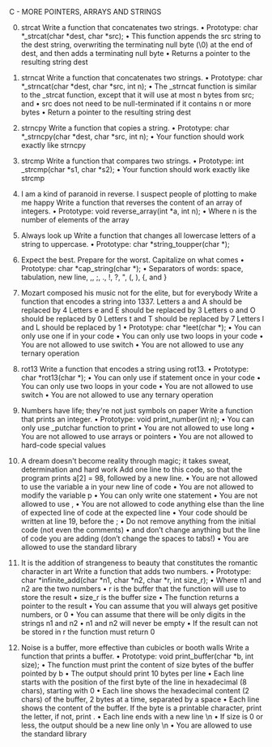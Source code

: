 C - MORE POINTERS, ARRAYS AND STRINGS

0. strcat
Write a function that concatenates two strings.
• Prototype: char *_strcat(char *dest, char *src);
• This function appends the src string to the dest string, overwriting the terminating null byte (\0) at the end of dest, and then adds a terminating null byte
• Returns a pointer to the resulting string dest

1. strncat
Write a function that concatenates two strings.
• Prototype: char *_strncat(char *dest, char *src, int n);
• The _strncat function is similar to the _strcat function, except that it will use at most n bytes from src; and
• src does not need to be null-terminated if it contains n or more bytes
• Return a pointer to the resulting string dest

2. strncpy
Write a function that copies a string.
• Prototype: char *_strncpy(char *dest, char *src, int n);
• Your function should work exactly like strncpy

3. strcmp
Write a function that compares two strings.
• Prototype: int _strcmp(char *s1, char *s2);
• Your function should work exactly like strcmp

4. I am a kind of paranoid in reverse. I suspect people of plotting to make me happy
Write a function that reverses the content of an array of integers.
• Prototype: void reverse_array(int *a, int n);
• Where n is the number of elements of the array

5. Always look up
Write a function that changes all lowercase letters of a string to uppercase.
• Prototype: char *string_toupper(char *);

6. Expect the best. Prepare for the worst. Capitalize on what comes
• Prototype: char *cap_string(char *);
• Separators of words: space, tabulation, new line, ,, ;, ., !, ?, ", (, ), {, and }

7. Mozart composed his music not for the elite, but for everybody
Write a function that encodes a string into 1337.
Letters a and A should be replaced by 4
Letters e and E should be replaced by 3
Letters o and O should be replaced by 0
Letters t and T should be replaced by 7
Letters l and L should be replaced by 1
• Prototype: char *leet(char *);
• You can only use one if in your code
• You can only use two loops in your code
• You are not allowed to use switch
• You are not allowed to use any ternary operation

8. rot13
Write a function that encodes a string using rot13.
• Prototype: char *rot13(char *);
• You can only use if statement once in your code
• You can only use two loops in your code
• You are not allowed to use switch
• You are not allowed to use any ternary operation

9. Numbers have life; they're not just symbols on paper
Write a function that prints an integer.
• Prototype: void print_number(int n);
• You can only use _putchar function to print
• You are not allowed to use long
• You are not allowed to use arrays or pointers
• You are not allowed to hard-code special values

10. A dream doesn't become reality through magic; it takes sweat, determination and hard work
Add one line to this code, so that the program prints a[2] = 98, followed by a new line.
• You are not allowed to use the variable a in your new line of code
• You are not allowed to modify the variable p
• You can only write one statement
• You are not allowed to use ,
• You are not allowed to code anything else than the line of expected line of code at the expected line
• Your code should be written at line 19, before the ;
• Do not remove anything from the initial code (not even the comments)
• and don’t change anything but the line of code you are adding (don’t change the spaces to tabs!)
• You are allowed to use the standard library

11. It is the addition of strangeness to beauty that constitutes the romantic character in art
Write a function that adds two numbers.
• Prototype: char *infinite_add(char *n1, char *n2, char *r, int size_r);
• Where n1 and n2 are the two numbers
• r is the buffer that the function will use to store the result
• size_r is the buffer size
• The function returns a pointer to the result
• You can assume that you will always get positive numbers, or 0
• You can assume that there will be only digits in the strings n1 and n2
• n1 and n2 will never be empty
• If the result can not be stored in r the function must return 0

12. Noise is a buffer, more effective than cubicles or booth walls
Write a function that prints a buffer.
• Prototype: void print_buffer(char *b, int size);
• The function must print the content of size bytes of the buffer pointed by b
• The output should print 10 bytes per line
• Each line starts with the position of the first byte of the line in hexadecimal (8 chars), starting with 0
• Each line shows the hexadecimal content (2 chars) of the buffer, 2 bytes at a time, separated by a space
• Each line shows the content of the buffer. If the byte is a printable character, print the letter, if not, print .
• Each line ends with a new line \n
• If size is 0 or less, the output should be a new line only \n
• You are allowed to use the standard library
